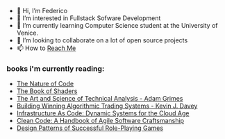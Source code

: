 - 👋 Hi, I’m Federico
- 👀 I’m interested in Fullstack Sofware Development
- 🌱 I’m currently learning Computer Science student at the University of Venice.
- 💞️ I’m looking to collaborate on a lot of open source projects
- 📫 How to [Reach Me](https://www.linkedin.com/in/federico-scaggiante-6900b5233/)
### books i'm currently reading:
- [The Nature of Code](https://natureofcode.com/)
- [The Book of Shaders](https://thebookofshaders.com/?lan=eng)
- [The Art and Science of Technical Analysis - Adam Grimes](https://www.amazon.com/Art-Science-Technical-Analysis-Strategies/dp/1118115120)
- [Building Winning Algorithmic Trading Systems - Kevin J. Davey](https://www.amazon.it/Building-Winning-Algorithmic-Trading-Systems/dp/1118778987)
- [Infrastructure As Code: Dynamic Systems for the Cloud Age](https://www.amazon.it/dp/1098114671/?coliid=IAQA5APU5HL1G&colid=2G7US9UB3V5DC&psc=1&ref_=lv_ov_lig_dp_it)
- [Clean Code: A Handbook of Agile Software Craftsmanship](https://www.amazon.it/Clean-Code-Handbook-Software-Craftsmanship/dp/0132350882)
- [Design Patterns of Successful Role-Playing Games](https://archive.org/details/RPGDesignPatterns91309)

<!---
chicco4/chicco4 is a ✨ special ✨ repository because its `README.md` (this file) appears on your GitHub profile.
You can click the Preview link to take a look at your changes.
--->
